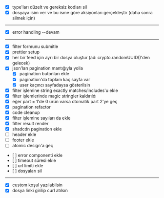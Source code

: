 - [x] type'ları düzelt ve gereksiz kodları sil
- [x] dosyaya isim ver ve bu isme göre aksiyonları gerçekleştir (daha sonra silmek için)

---

- [x] error handling --devam

---

- [x] filter formunu submitle
- [x] prettier setup
- [x] her bir feed için ayrı bir dosya oluştur (adı crypto.randomUUID()'den gelecek)
- [x] json'ları pagination mantığıyla yolla
    - [x] pagination butonları ekle
    - [x] pagination'da toplam kaç sayfa var
    - [x] user kaçıncı sayfadaysa gösterilsin
- [x] filter işlemine string exactly matches/includes'u ekle
- [x] filter işlemlerinde magic stringler kaldırıldı
- [x] eğer part = 1'de 0 ürün varsa otomatik part 2'ye geç
- [x] pagination refactor
- [x] code cleanup
- [x] filter işlemine sayıları da ekle
- [x] filter result render
- [x] shadcdn pagination ekle
- [ ] header ekle
- [ ] footer ekle
- [ ] atomic design'a geç
- [ ] error componenti ekle
- [ ] timeout süresi ekle
- [ ] url limiti ekle
- [ ] dosyaları sil


---

- [x] custom koşul yazılabilsin
- [x] dosya linki girilip curl atılsın
